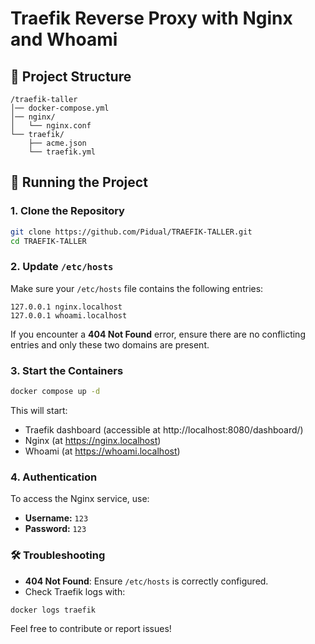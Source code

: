 # Traefik Reverse Proxy with Nginx and Whoami

## 📁 Project Structure
```
/traefik-taller
│── docker-compose.yml
│── nginx/
│   └── nginx.conf
└── traefik/
    ├── acme.json
    └── traefik.yml
```

## 🚀 Running the Project
### 1. Clone the Repository
```bash
git clone https://github.com/Pidual/TRAEFIK-TALLER.git
cd TRAEFIK-TALLER
```

### 2. Update `/etc/hosts`
Make sure your `/etc/hosts` file contains the following entries:
```
127.0.0.1 nginx.localhost
127.0.0.1 whoami.localhost
```
If you encounter a **404 Not Found** error, ensure there are no conflicting entries and only these two domains are present.

### 3. Start the Containers
```bash
docker compose up -d
```
This will start:
- Traefik dashboard (accessible at http://localhost:8080/dashboard/)
- Nginx (at https://nginx.localhost)
- Whoami (at https://whoami.localhost)

### 4. Authentication
To access the Nginx service, use:
- **Username:** `123`
- **Password:** `123`

### 🛠️ Troubleshooting
- **404 Not Found**: Ensure `/etc/hosts` is correctly configured.
- Check Traefik logs with:
```bash
docker logs traefik
```

Feel free to contribute or report issues!

